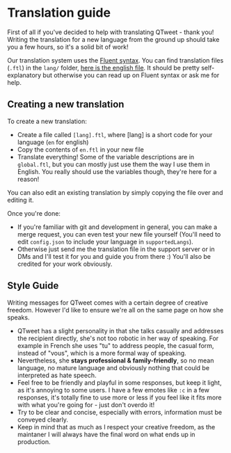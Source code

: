 # Translation guide

First of all if you've decided to help with translating QTweet - thank you! Writing the translation for a new language from the ground up should take you a few hours, so it's a solid bit of work!

Our translation system uses the [Fluent syntax](https://projectfluent.org/fluent/guide/). You can find translation files (`.ftl`) in the `lang/` folder, [here is the english file](https://github.com/atomheartother/QTweet/blob/master/lang/en.ftl). It should be pretty self-explanatory but otherwise you can read up on Fluent syntax or ask me for help.

## Creating a new translation

To create a new translation:

- Create a file called `[lang].ftl`, where [lang] is a short code for your language (`en` for english)
- Copy the contents of `en.ftl` in your new file
- Translate everything! Some of the variable descriptions are in `global.ftl`, but you can mostly just use them the way I use them in English. You really should use the variables though, they're here for a reason!

You can also edit an existing translation by simply copying the file over and editing it.

Once you're done:

- If you're familiar with git and development in general, you can make a merge request, you can even test your new file yourself (You'll need to edit `config.json` to include your language in `supportedLangs`).
- Otherwise just send me the translation file in the support server or in DMs and I'll test it for you and guide you from there :) You'll also be credited for your work obviously.

## Style Guide

Writing messages for QTweet comes with a certain degree of creative freedom. However I'd like to ensure we're all on the same page on how she speaks.

- QTweet has a slight personality in that she talks casually and addresses the recipient directly, she's not too robotic in her way of speaking. For example in French she uses "tu" to address people, the casual form, instead of "vous", which is a more formal way of speaking.
- Nevertheless, she **stays professional & family-friendly**, so no mean language, no mature language and obviously nothing that could be interpreted as hate speech.
- Feel free to be friendly and playful in some responses, but keep it light, as it's annoying to some users. I have a few emotes like `:c` in a few responses, it's totally fine to use more or less if you feel like it fits more with what you're going for - just don't overdo it!
- Try to be clear and concise, especially with errors, information must be conveyed clearly.
- Keep in mind that as much as I respect your creative freedom, as the maintaner I will always have the final word on what ends up in production.
